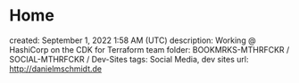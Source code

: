 # Home

created: September 1, 2022 1:58 AM (UTC)
description: Working @ HashiCorp on the CDK for Terraform team
folder: BOOKMRKS-MTHRFCKR / SOCIAL-MTHRFCKR / Dev-Sites
tags: Social Media, dev sites
url: http://danielmschmidt.de